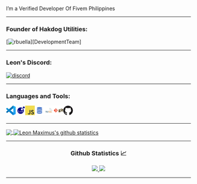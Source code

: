 I’m a Verified Developer Of Fivem Philippines 

----

### Founder of Hakdog Utilities:
[![rbuella]([https://cdn.discordapp.com/attachments/924836260097454092/1019976361118552125/Hakdog.png?width=382&height=382](https://media.discordapp.net/attachments/1104397238580547627/1315486913809092718/HU.png?ex=68346968&is=683317e8&hm=b6a27a1eaa2e3fa8a3dc2d595b066930afedde3d556abc97a4657aec250a988c&=&format=webp&quality=lossless&width=747&height=747))][DevelopmentTeam]

---
### Leon's Discord:
[![discord](https://cdn.discordapp.com/attachments/924836260097454092/1019971228460662785/Screenshot_2251.png)][discord]

----

### Languages and Tools:

[<img align="left" alt="Visual Studio Code" width="26px" src="https://raw.githubusercontent.com/github/explore/80688e429a7d4ef2fca1e82350fe8e3517d3494d/topics/visual-studio-code/visual-studio-code.png" />][repos]
[<img align="left" alt="Lua" width="26px" src="https://raw.githubusercontent.com/github/explore/80688e429a7d4ef2fca1e82350fe8e3517d3494d/topics/lua/lua.png" />][repos]
[<img align="left" alt="JavaScript" width="26px" src="https://raw.githubusercontent.com/github/explore/80688e429a7d4ef2fca1e82350fe8e3517d3494d/topics/javascript/javascript.png" />][repos]
[<img align="left" alt="SQL" width="26px" src="https://raw.githubusercontent.com/github/explore/80688e429a7d4ef2fca1e82350fe8e3517d3494d/topics/sql/sql.png" />][repos]
[<img align="left" alt="MySQL" width="26px" src="https://raw.githubusercontent.com/github/explore/80688e429a7d4ef2fca1e82350fe8e3517d3494d/topics/mysql/mysql.png" />][repos]
[<img align="left" alt="Git" width="26px" src="https://raw.githubusercontent.com/github/explore/80688e429a7d4ef2fca1e82350fe8e3517d3494d/topics/git/git.png" />][repos]
[<img align="left" alt="GitHub" width="26px" src="https://raw.githubusercontent.com/github/explore/78df643247d429f6cc873026c0622819ad797942/topics/github/github.png" />][repos]

<br />
<br />

---

<a href="https://github.com/rbuella">
  <img align="center" src="https://github-readme-stats.vercel.app/api/top-langs/?username=ItsAmmarB&theme=dark&hide_langs_below=1" />
</a>

<a href="https://github.com/rbuella">
 <img align="center" src="https://github-readme-stats.vercel.app/api?username=rbuella&show_icons=true&theme=dark&line_height=27" alt="Leon Maximus's github statistics"/>
</a>

---

<h3 align="center"> Github Statistics 📈 </h2>
  
  <div align="center"> 
     <a href="">
      <img height="250px" src="https://github-readme-streak-stats.herokuapp.com/?user=rbuella&hide_border=true&theme=dark" />
    </a>
    <a href="">
      <img height="250px" src="https://github-readme-stats.vercel.app/api?username=rbuella&hide_title=true&hide_border=true&show_icons=true&include_all_commits=true&count_private=true&line_height=21&hide_rank=true&icon_color=fa8b00&theme=dark"/>
    </a>
</div

---

[DevelopmentTeam]: https://discord.gg/2CKYaSYShC
[discord]: https://discordapp.com/users/742053453500645427
[repos]: https://github.com/rbuella?tab=repositories
[github]: https://github.com/rbuella

---
